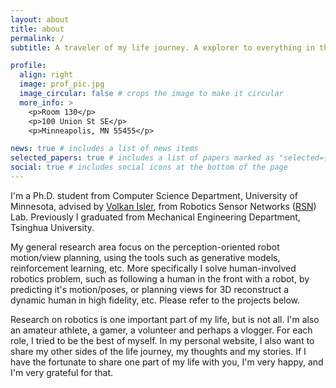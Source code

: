 ```yaml
---
layout: about
title: about
permalink: /
subtitle: A traveler of my life journey. A explorer to everything in the world.

profile:
  align: right
  image: prof_pic.jpg
  image_circular: false # crops the image to make it circular
  more_info: >
    <p>Room 130</p>
    <p>100 Union St SE</p>
    <p>Minneapolis, MN 55455</p>

news: true # includes a list of news items
selected_papers: true # includes a list of papers marked as "selected={true}"
social: true # includes social icons at the bottom of the page
---
```


I'm a Ph.D. student from Computer Science Department, University of Minnesota, advised by [Volkan Isler](https://www-users.cse.umn.edu/~isler/), from Robotics Sensor Networks ([RSN](https://rsn.umn.edu/)) Lab. 
Previously I graduated from Mechanical Engineering Department, Tsinghua University.

My general research area focus on the perception-oriented robot motion/view planning, using the tools such as generative models, reinforcement learning, etc.
More specifically I solve human-involved robotics problem, such as following a human in the front with a robot, by predicting it's motion/poses, or planning views for 3D reconstruct a dynamic human in high fidelity, etc.
Please refer to the projects below.

Research on robotics is one important part of my life, but is not all. 
I'm also an amateur athlete, a gamer, a volunteer and perhaps a vlogger.
For each role, I tried to be the best of myself. 
In my personal website, I also want to share my other sides of the life journey, my thoughts and my stories.
If I have the fortunate to share one part of my life with you, I'm very happy, and I'm very grateful for that.

